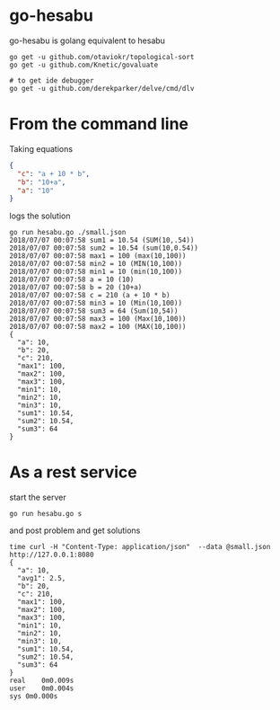 # go-hesabu
go-hesabu is golang equivalent to hesabu

```
go get -u github.com/otaviokr/topological-sort
go get -u github.com/Knetic/govaluate

# to get ide debugger
go get -u github.com/derekparker/delve/cmd/dlv
```

# From the command line
Taking equations

```json
{
  "c": "a + 10 * b",
  "b": "10+a",
  "a": "10"
}

```

logs the solution
```
go run hesabu.go ./small.json
2018/07/07 00:07:58 sum1 = 10.54 (SUM(10,.54))
2018/07/07 00:07:58 sum2 = 10.54 (sum(10,0.54))
2018/07/07 00:07:58 max1 = 100 (max(10,100))
2018/07/07 00:07:58 min2 = 10 (MIN(10,100))
2018/07/07 00:07:58 min1 = 10 (min(10,100))
2018/07/07 00:07:58 a = 10 (10)
2018/07/07 00:07:58 b = 20 (10+a)
2018/07/07 00:07:58 c = 210 (a + 10 * b)
2018/07/07 00:07:58 min3 = 10 (Min(10,100))
2018/07/07 00:07:58 sum3 = 64 (Sum(10,54))
2018/07/07 00:07:58 max3 = 100 (Max(10,100))
2018/07/07 00:07:58 max2 = 100 (MAX(10,100))
{
  "a": 10,
  "b": 20,
  "c": 210,
  "max1": 100,
  "max2": 100,
  "max3": 100,
  "min1": 10,
  "min2": 10,
  "min3": 10,
  "sum1": 10.54,
  "sum2": 10.54,
  "sum3": 64
}

```

# As a rest service

start the server

```
go run hesabu.go s
```

and post problem and get solutions

```
time curl -H "Content-Type: application/json"  --data @small.json http://127.0.0.1:8080
{
  "a": 10,
  "avg1": 2.5,
  "b": 20,
  "c": 210,
  "max1": 100,
  "max2": 100,
  "max3": 100,
  "min1": 10,
  "min2": 10,
  "min3": 10,
  "sum1": 10.54,
  "sum2": 10.54,
  "sum3": 64
}
real	0m0.009s
user	0m0.004s
sys	0m0.000s

```